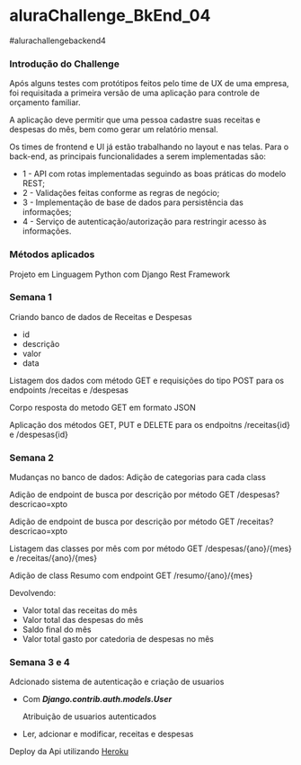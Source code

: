# aluraChallenge_BkEnd_04
#alurachallengebackend4

<h3>Introdução do Challenge</h3>
<p>Após alguns testes com protótipos feitos pelo time de UX de uma empresa, foi requisitada a primeira versão de uma aplicação para controle de orçamento familiar.</p>
<p>A aplicação deve permitir que uma pessoa cadastre suas receitas e despesas do mês, bem como gerar um relatório mensal.</p>
<p>Os times de frontend e UI já estão trabalhando no layout e nas telas. Para o back-end, as principais funcionalidades a serem implementadas são:</p>
<ul>
<li>1 - API com rotas implementadas seguindo as boas práticas do modelo REST;</li>
<li>2 - Validações feitas conforme as regras de negócio;</li>
<li>3 - Implementação de base de dados para persistência das informações;</li>
<li>4 - Serviço de autenticação/autorização para restringir acesso às informações.</li>
</ul>  
<h3>Métodos aplicados</h3>
<p>Projeto em Linguagem Python com Django Rest Framework</p>

<h3><strong>Semana 1</strong></h3>
<p>Criando banco de dados de Receitas e Despesas</p>
<ul>
    <li>id</li>
    <li>descrição</li>
    <li>valor</li>
    <li>data</li>
</ul>
<p>Listagem dos dados com método GET e requisições do tipo POST para os endpoints /receitas e /despesas</p>
<p>Corpo resposta do metodo GET em formato JSON</p>
<p>Aplicação dos métodos GET, PUT e DELETE para os endpoitns /receitas{id} e /despesas{id} </p>

<h3><strong>Semana 2</strong></h3>
<p>Mudanças no banco de dados: Adição de categorias para cada class</p>
<p>Adição de endpoint de busca por descrição por método GET /despesas?descricao=xpto </p>
<p>Adição de endpoint de busca por descrição por método GET /receitas?descricao=xpto </p>
<p>Listagem das classes por mês com por método GET /despesas/{ano}/{mes} e /receitas/{ano}/{mes}</p>
<p>Adição de class Resumo com endpoint GET /resumo/{ano}/{mes}</p>
<p>Devolvendo:</p>
<ul>
    <li>Valor total das receitas do mês</li>
    <li>Valor total das despesas do mês</li>
    <li>Saldo final do mês</li>
    <li>Valor total gasto por catedoria de despesas no mês</li>
</ul>
<h3><strong>Semana 3 e 4</strong></h3>
<p>Adcionado sistema de autenticação e criação de usuarios</p>
<ul>
    <li>Com <strong><em>Django.contrib.auth.models.User</em></strong></li>
</ul>
<ul>
<p>Atribuição de usuarios autenticados</p>
    <li>Ler, adcionar e modificar, receitas e despesas</li>
</ul>
<p>Deploy da Api utilizando <a href="https://financeiro-challenge.herokuapp.com/">Heroku</a></p>